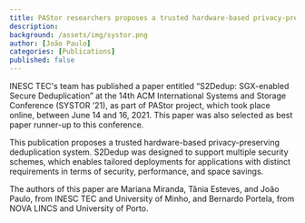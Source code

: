 ```yaml
---
title: PAStor researchers proposes a trusted hardware-based privacy-preserving deduplication system
description:
background: /assets/img/systor.png
author: [João Paulo]
categories: [Publications]
published: false
---
```


INESC TEC's team has published a paper entitled “S2Dedup: SGX-enabled Secure Deduplication” at the 14th ACM International Systems and Storage Conference (SYSTOR ’21), as part of PAStor project, which took place online, between June 14 and 16, 2021. This paper was also selected as best paper runner-up to this conference.

This publication proposes a trusted hardware-based privacy-preserving deduplication system. S2Dedup was designed to support multiple security schemes, which enables tailored deployments for applications with distinct requirements in terms of security, performance, and space savings.

The authors of this paper are Mariana Miranda, Tânia Esteves, and João Paulo, from INESC TEC and University of Minho, and Bernardo Portela, from NOVA LINCS and University of Porto.

